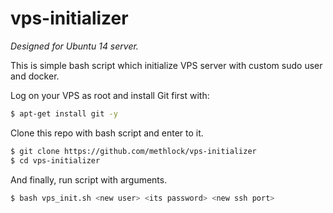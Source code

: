 # vps-initializer
*Designed for Ubuntu 14 server.*

This is simple bash script which initialize VPS server with custom sudo user and docker.

Log on your VPS as root and install Git first with: 
```bash
$ apt-get install git -y
```
Clone this repo with bash script and enter to it.
```bash
$ git clone https://github.com/methlock/vps-initializer
$ cd vps-initializer
```
And finally, run script with arguments.
```bash
$ bash vps_init.sh <new user> <its password> <new ssh port>
```

